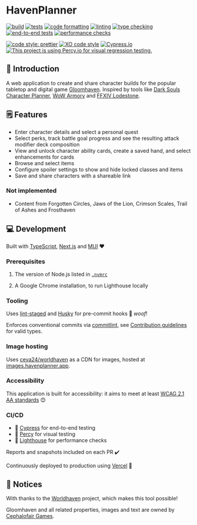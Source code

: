 # HavenPlanner

[![build](https://github.com/ceva24/havenplanner/actions/workflows/build.yml/badge.svg)](https://github.com/ceva24/havenplanner/actions/workflows/build.yml)
[![tests](https://github.com/ceva24/havenplanner/actions/workflows/test.yml/badge.svg)](https://github.com/ceva24/havenplanner/actions/workflows/test.yml)
[![code formatting](https://github.com/ceva24/havenplanner/actions/workflows/check-format.yml/badge.svg)](https://github.com/ceva24/havenplanner/actions/workflows/check-format.yml)
[![linting](https://github.com/ceva24/havenplanner/actions/workflows/lint.yml/badge.svg)](https://github.com/ceva24/havenplanner/actions/workflows/lint.yml)
[![type checking](https://github.com/ceva24/havenplanner/actions/workflows/check-types.yml/badge.svg)](https://github.com/ceva24/havenplanner/actions/workflows/check-types.yml)
[![end-to-end tests](https://github.com/ceva24/havenplanner/actions/workflows/e2e-test.yml/badge.svg)](https://github.com/ceva24/havenplanner/actions/workflows/e2e-test.yml)
[![performance checks](https://github.com/ceva24/havenplanner/actions/workflows/performance-checks.yml/badge.svg)](https://github.com/ceva24/havenplanner/actions/workflows/performance-checks.yml)

[![code style: prettier](https://img.shields.io/badge/code_style-prettier-ff69b4.svg)](https://github.com/prettier/prettier)
[![XO code style](https://img.shields.io/badge/code_style-XO-5ed9c7.svg)](https://github.com/xojs/xo)
[![Cypress.io](https://img.shields.io/badge/tested%20with-Cypress-04C38E.svg)](https://www.cypress.io)
[![This project is using Percy.io for visual regression testing.](https://percy.io/static/images/percy-badge.svg)](https://percy.io/788e43c2/havenplanner/)

## 👋 Introduction

A web application to create and share character builds for the popular tabletop and digital game [Gloomhaven](https://cephalofair.com/pages/gloomhaven). Inspired by tools like [Dark Souls Character Planner](https://soulsplanner.com/darksouls), [WoW Armory](https://worldofwarcraft.com/en-gb/search) and [FFXIV Lodestone](https://na.finalfantasyxiv.com/lodestone/character).

## 🗒️ Features

-   Enter character details and select a personal quest
-   Select perks, track battle goal progress and see the resulting attack modifier deck composition
-   View and unlock character ability cards, create a saved hand, and select enhancements for cards
-   Browse and select items
-   Configure spoiler settings to show and hide locked classes and items
-   Save and share characters with a shareable link

### Not implemented

-   Content from Forgotten Circles, Jaws of the Lion, Crimson Scales, Trail of Ashes and Frosthaven

## 💻 Development

Built with [TypeScript](https://www.typescriptlang.org), [Next.js](https://nextjs.org) and [MUI](https://mui.com) ❤️

### Prerequisites

1. The version of Node.js listed in [`.nvmrc`](../.nvmrc)

2. A Google Chrome installation, to run Lighthouse locally

### Tooling

Uses [lint-staged](https://github.com/okonet/lint-staged) and [Husky](https://typicode.github.io/husky) for pre-commit hooks 🐶 _woof_!

Enforces conventional commits via [commitlint](https://github.com/conventional-changelog/commitlint), see [Contribution guidelines](CONTRIBUTING.md) for valid types.

### Image hosting

Uses [ceva24/worldhaven](https://github.com/ceva24/worldhaven/tree/web/) as a CDN for images, hosted at [images.havenplanner.app](https://images.havenplanner.app).

### Accessibility

This application is built for accessibility: it aims to meet at least [WCAG 2.1 AA standards](https://www.w3.org/WAI/standards-guidelines/wcag) 😊

### CI/CD

-   🌳 [Cypress](https://dashboard.cypress.io/projects/zbs72n) for end-to-end testing
-   🦔 [Percy](https://percy.io/788e43c2/havenplanner) for visual testing
-   🚦 [Lighthouse](https://github.com/GoogleChrome/lighthouse-ci) for performance checks

Reports and snapshots included on each PR ✔️

Continuously deployed to production using [Vercel](https://vercel.com) 🚀

## 📌 Notices

With thanks to the [Worldhaven](https://github.com/any2cards) project, which makes this tool possible!

Gloomhaven and all related properties, images and text are owned by [Cephalofair Games](https://cephalofair.com).
